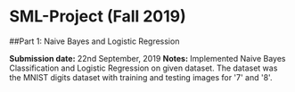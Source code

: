 # SML-Project (Fall 2019)

##Part 1: Naive Bayes and Logistic Regression

**Submission date:** 22nd September, 2019
**Notes:** Implemented Naive Bayes Classification and Logistic Regression on given dataset. The dataset was the MNIST digits dataset with training and testing images for '7' and '8'. 

